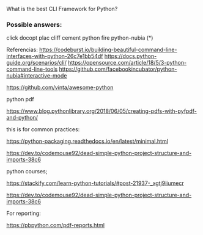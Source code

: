 What is the best CLI Framework for Python?

### Possible answers:

click
docopt
plac
cliff
cement
python fire
python-nubia (*)


Referencias:
https://codeburst.io/building-beautiful-command-line-interfaces-with-python-26c7e1bb54df
https://docs.python-guide.org/scenarios/cli/
https://opensource.com/article/18/5/3-python-command-line-tools
https://github.com/facebookincubator/python-nubia#interactive-mode

https://github.com/vinta/awesome-python

python pdf

https://www.blog.pythonlibrary.org/2018/06/05/creating-pdfs-with-pyfpdf-and-python/

this is for common practices:

https://python-packaging.readthedocs.io/en/latest/minimal.html

https://dev.to/codemouse92/dead-simple-python-project-structure-and-imports-38c6

python courses;

https://stackify.com/learn-python-tutorials/#post-21937-_xgtj9iiumecr

https://dev.to/codemouse92/dead-simple-python-project-structure-and-imports-38c6

For reporting:

https://pbpython.com/pdf-reports.html
